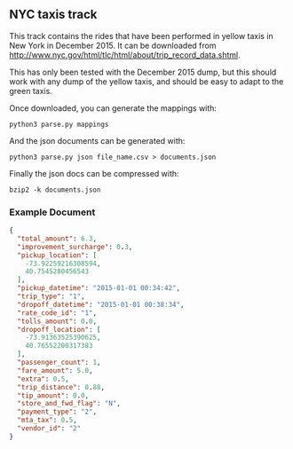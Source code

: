 ## NYC taxis track

This track contains the rides that have been performed in yellow taxis in New York in December 2015. It can be downloaded from http://www.nyc.gov/html/tlc/html/about/trip_record_data.shtml.

This has only been tested with the December 2015 dump, but this should work with any dump of the yellow taxis, and should be easy to adapt to the green taxis.

Once downloaded, you can generate the mappings with:

```
python3 parse.py mappings
```

And the json documents  can be generated with:

```  
python3 parse.py json file_name.csv > documents.json
```

Finally the json docs can be compressed with:

```
bzip2 -k documents.json
```

### Example Document

```json
{
  "total_amount": 6.3,
  "improvement_surcharge": 0.3,
  "pickup_location": [
    -73.92259216308594,
    40.7545280456543
  ],
  "pickup_datetime": "2015-01-01 00:34:42",
  "trip_type": "1",
  "dropoff_datetime": "2015-01-01 00:38:34",
  "rate_code_id": "1",
  "tolls_amount": 0.0,
  "dropoff_location": [
    -73.91363525390625,
    40.76552200317383
  ],
  "passenger_count": 1,
  "fare_amount": 5.0,
  "extra": 0.5,
  "trip_distance": 0.88,
  "tip_amount": 0.0,
  "store_and_fwd_flag": "N",
  "payment_type": "2",
  "mta_tax": 0.5,
  "vendor_id": "2"
}
```
